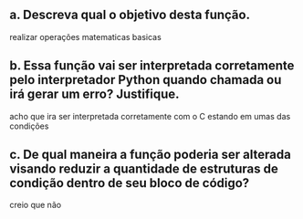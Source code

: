 
## a. Descreva qual o objetivo desta função.
realizar operações matematicas basicas 

## b. Essa função vai ser interpretada corretamente pelo interpretador Python quando chamada ou irá gerar um erro? Justifique.

acho que ira ser interpretada corretamente com o C estando em umas das condições

## c. De qual maneira a função poderia ser alterada visando reduzir a quantidade de estruturas de condição dentro de seu bloco de código?

creio que não